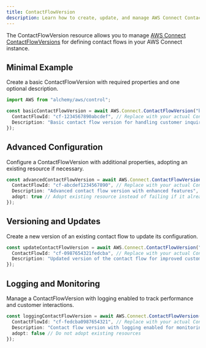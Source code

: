 ```yaml
---
title: ContactFlowVersion
description: Learn how to create, update, and manage AWS Connect ContactFlowVersions using Alchemy Cloud Control.
---
```



The ContactFlowVersion resource allows you to manage [AWS Connect ContactFlowVersions](https://docs.aws.amazon.com/connect/latest/userguide/) for defining contact flows in your AWS Connect instance.

## Minimal Example

Create a basic ContactFlowVersion with required properties and one optional description.

```ts
import AWS from "alchemy/aws/control";

const basicContactFlowVersion = await AWS.Connect.ContactFlowVersion("basicContactFlowVersion", {
  ContactFlowId: "cf-1234567890abcdef", // Replace with your actual Contact Flow ID
  Description: "Basic contact flow version for handling customer inquiries"
});
```

## Advanced Configuration

Configure a ContactFlowVersion with additional properties, adopting an existing resource if necessary.

```ts
const advancedContactFlowVersion = await AWS.Connect.ContactFlowVersion("advancedContactFlowVersion", {
  ContactFlowId: "cf-abcdef1234567890", // Replace with your actual Contact Flow ID
  Description: "Advanced contact flow version with enhanced features",
  adopt: true // Adopt existing resource instead of failing if it already exists
});
```

## Versioning and Updates

Create a new version of an existing contact flow to update its configuration.

```ts
const updateContactFlowVersion = await AWS.Connect.ContactFlowVersion("updateContactFlowVersion", {
  ContactFlowId: "cf-0987654321fedcba", // Replace with your actual Contact Flow ID
  Description: "Updated version of the contact flow for improved customer experience"
});
```

## Logging and Monitoring

Manage a ContactFlowVersion with logging enabled to track performance and customer interactions.

```ts
const loggingContactFlowVersion = await AWS.Connect.ContactFlowVersion("loggingContactFlowVersion", {
  ContactFlowId: "cf-fedcba0987654321", // Replace with your actual Contact Flow ID
  Description: "Contact flow version with logging enabled for monitoring",
  adopt: false // Do not adopt existing resources
});
```

